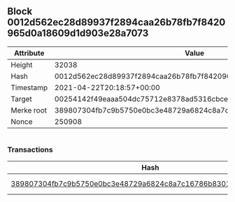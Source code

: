 ## Block 0012d562ec28d89937f2894caa26b78fb7f8420965d0a18609d1d903e28a7073

Attribute | Value
--- | ---
Height | 32038
Hash | 0012d562ec28d89937f2894caa26b78fb7f8420965d0a18609d1d903e28a7073
Timestamp | 2021-04-22T20:18:57+00:00
Target | 00254142f49eaaa504dc75712e8378ad5316cbcead634704b3734b6271167cc4
Merke root | 389807304fb7c9b5750e0bc3e48729a6824c8a7c16786b8301039a2baf8639a3
Nonce | 250908

```

```

### Transactions

Hash | Amount
--- | ---
[389807304fb7c9b5750e0bc3e48729a6824c8a7c16786b8301039a2baf8639a3](389807304fb7c9b5750e0bc3e48729a6824c8a7c16786b8301039a2baf8639a3.md) | 10.00000000 SKEPTI 
